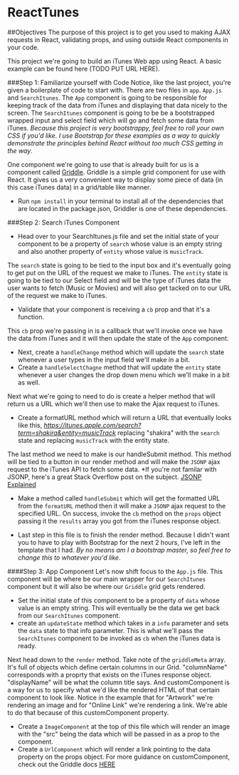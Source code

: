 ReactTunes
============

##Objectives
The purpose of this project is to get you used to making AJAX requests in React, validating props, and using outside React components in your code.

This project we're going to build an iTunes Web app using React. A basic example can be found here (TODO PUT URL HERE). 

###Step 1: Familiarize yourself with Code
Notice, like the last project, you're given a boilerplate of code to start with. There are two files in ```app```. ```App.js``` and ```SearchItunes```. The ```App``` component is going to be responsible for keeping track of the data from iTunes and displaying that data nicely to the screen. The ```SearchItunes``` component is going to be be a bootstrapped wrapped input and select field which will go and fetch some data from iTunes. *Because this project is very bootstrappy, feel free to roll your own CSS if you'd like. I use Bootstrap for these examples as a way to quickly demonstrate the principles behind React without too much CSS getting in the way*.

One component we're going to use that is already built for us is a component called [Griddle](http://dynamictyped.github.io/Griddle/). Griddle is a simple grid component for use with React. It gives us a very convenient way to display some piece of data (in this case iTunes data) in a grid/table like manner. 

* Run ```npm install``` in your terminal to install all of the dependencies that are located in the package.json, Griddler is one of these dependencies. 

###Step 2: Search iTunes Component
* Head over to your SearchItunes.js file and set the initial state of your component to be a property of ```search``` whose value is an empty string and also another property of ```entity``` whose value is ```musicTrack```. 

The ```search``` state is going to be tied to the input box and it's eventually going to get put on the URL of the request we make to iTunes. The ```entity``` state is going to be tied to our Select field and will be the type of iTunes data the user wants to fetch (Music or Movies) and will also get tacked on to our URL of the request we make to iTunes.

* Validate that your component is receiving a ```cb``` prop and that it's a function.

This ```cb``` prop we're passing in is a callback that we'll invoke once we have the data from iTunes and it will then update the state of the ```App``` component.

* Next, create a ```handleChange``` method which will update the ```search``` state whenever a user types in the input field we'll make in a bit.
* Create a ```handleSelectChagne``` method that will update the ```entity``` state whenever a user changes the drop down menu which we'll make in a bit as well.

Next what we're going to need to do is create a helper method that will return us a URL which we'll then use to make the Ajax request to iTunes.

* Create a formatURL method which will return a URL that eventually looks like this, *https://itunes.apple.com/search?term=shakira&entity=musicTrack* replacing "shakira" with the ```search``` state and replacing ```musicTrack``` with the entity state.

The last method we need to make is our handleSubmit method. This method will be tied to a button in our render method and will make the ```JSONP``` ajax request to the iTunes API to fetch some data. *If you're not familar with JSONP, here's a great Stack Overflow post on the subject. [JSONP Explained](http://stackoverflow.com/questions/2067472/what-is-jsonp-all-about)

* Make a method called ```handleSubmit``` which will get the formatted URL from the ```formatURL``` method then it will make a ```JSONP``` ajax request to the specified URL. On success, invoke the ```cb``` method on the ```props``` object passing it the ```results``` array you got from the iTunes response object. 

* Last step in this file is to finish the render method. Because I didn't want you to have to play with Bootstrap for the next 2 hours, I've left in the template that I had. *By no means am I a bootstrap master, so feel free to change this to whatever you'd like*.

####Step 3: App Component
Let's now shift focus to the ```App.js``` file. This component will be where be our main wrapper for our ```SearchItunes``` component but it will also be where our ```Griddle``` grid gets rendered. 

* Set the initial state of this component to be a property of ```data``` whose value is an empty string. This will eventually be the data we get back from our ```SearchItunes``` component.
* create an ```updateState``` method which takes in a ```info``` parameter and sets the ```data``` state to that info parameter. This is what we'll pass the ```SearchItunes``` component to be invoked as ```cb``` when the iTunes data is ready.

Next head down to the ```render``` method. Take note of the ```griddleMeta``` array. It's full of objects which define certain columns in our Grid. "columnName" corresponds with a proprty that exists on the iTunes response object. "displayName" will be what the column title says. And customComponent is a way for us to specify what we'd like the rendered HTML of that certain component to look like. Notice in the example that for "Artwork" we're rendering an image and for "Online Link" we're rendering a link. We're able to do that because of this customComponent property.

* Create a ```ImageComponent``` at the top of this file which will render an image with the "src" being the data which will be passed in as a prop to the component.
* Create a ```UrlComponent``` which will render a link pointing to the data property on the props object.
For more guidance on customComponent, check out the Griddle docs [HERE](http://dynamictyped.github.io/Griddle/customization.html#customColumns)


